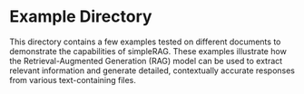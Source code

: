 # Example Directory 
This directory contains a few examples tested on different documents to demonstrate the capabilities of simpleRAG. 
These examples illustrate how the Retrieval-Augmented Generation (RAG) model can be used to extract relevant information and generate detailed, contextually accurate responses from various text-containing files.
